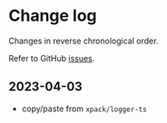 # Change log

Changes in reverse chronological order.

Refer to GitHub [issues](https://github.com/xpack/mock-console-ts/issues).

## 2023-04-03

- copy/paste from `xpack/logger-ts`
